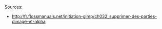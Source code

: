 Sources:

- <http://fr.flossmanuals.net/initiation-gimp/ch032_supprimer-des-parties-dimage-et-alpha>

